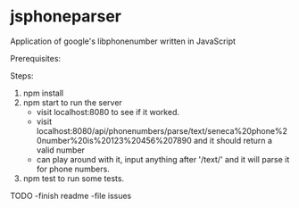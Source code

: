 # jsphoneparser
Application of google's libphonenumber written in JavaScript

Prerequisites:

Steps:
1. npm install
2. npm start to run the server
    - visit localhost:8080 to see if it worked.
    - visit localhost:8080/api/phonenumbers/parse/text/seneca%20phone%20number%20is%20123%20456%207890 and it should return a valid number
    - can play around with it, input anything after '/text/' and it will parse it for phone numbers.
3. npm test to run some tests.

TODO
-finish readme
-file issues
